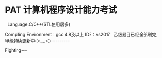 # PAT 计算机程序设计能力考试
 
Language:C/C++(STL使用居多)

Compiling Environment：gcc 4.8及以上 IDE：vs2017
 
乙级题目已经全部刷完,甲级持续更新中(＞﹏＜) ---------

Fighting~~
